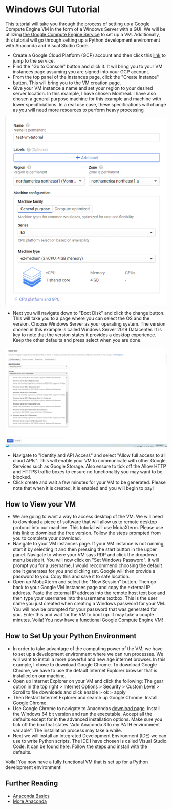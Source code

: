 # Windows GUI Tutorial

This tutorial will take you through the process of setting up a Google Compute Engine VM in the form of a Windows Server with a GUI. We will be utilizing [the Google Compute Engine Service](https://cloud.google.com/compute) to set up a VM. Additionally, this tutorial will go through setting up a Python development environment with Anaconda and Visual Studio Code.  

- Create a Google Cloud Platform (GCP) account and then click this [link](https://cloud.google.com/compute) to jump to the service. 
- Find the "Go to Console" button and click it. It wil bring you to your VM instances page assuming you are signed into your GCP account.
- From the top panel of the instances page, click the "Create Instance" button. This will bring you to the VM creation page. 
- Give your VM instance a name and set your region to your desired server location. In this example, I have chosen Montreal. I have also chosen a general purpose machine for this example and machine with lower specificiations. In a real use case, these specifications will change as you will need more resources to perform heavy processing

![](https://github.com/Samir-Sell/Cloud_Computing_Google/blob/main/Images/mtyp.png)

- Next you will navigate down to "Boot Disk" and click the change button. This will take you to a page where you can select the OS and the version. Choose Windows Server as your operating system. The version chosen in this example is called Windows Server 2019 Datacenter. It is key to note that the version states it provides a desktop experience. Keep the other defaults and press select when you are done.

![](https://github.com/Samir-Sell/Cloud_Computing_Google/blob/main/Images/Desktop.png)

- Navigate to "Identity and API Access" and select "Allow full access to all cloud APIs". This will enable your VM to communicate with other Google Services such as Google Storage. Also ensure to tick off the Allow HTTP and HTTPS traffic boxes to ensure no functionality you may want to be blocked. 
- Click create and wait a few minutes for your VM to be generated. Please note that when it is created, it is enabled and you will begin to pay! 

## How to View your VM

- We are going to want a way to access desktop of the VM. We will need to download a piece of software that will allow us to remote desktop protocol into our machine. This tutorial will use MobaXterm. Please use this [link](https://mobaxterm.mobatek.net/download.html) to download the free version. Follow the steps prompted from you to complete your download. 
- Navigate to your VM instances page. If your VM instance is not running, start it by selecting it and then pressing the start button in the upper panel. Navigate to where your VM says RDP and click the dropdown menu beside it. You will now click on "Set Windows Password". It will prompt you for a username, I would reccommend choosing the default one it generates for you and clicking set. Google will then provide a password to you. Copy this and save it to safe location. 
- Open up MobaXterm and select the "New Session" button. Then go back to your Google VM instances page and copy the external IP address. Paste the external IP address into the remote host text box and then type your username into the username textbox. This is the user name you just created when creating a Windows password for your VM. You will now be prompted for your password that was generated for you. Enter this and wait for the VM to boot up. It may take a couple minutes. Voila! You now have a functional Google Compute Engine VM! 

## How to Set Up your Python Environment

- In order to take advantage of the computing power of the VM, we have to set up a development environment where we can run processes. We will want to install a more powerful and new age internet browser. In this example, I chose to download Google Chrome. To download Google Chrome, we have to use the default Internet Explorer browser that is installed on our machine. 
- Open up Internet Explorer on your VM and click the following: The gear option in the top right > Internet Options > Security > Custom Level > Scroll to file downloads and click enable > ok > apply
- Then Restart Internet Explorer and search up Google Chrome. Install Google Chrome. 
- Use Google Chrome to navigate to Anacondas [download page](https://www.anaconda.com/products/individual). Install the Windows 64 bit version and run the executable. Accept all the defaults except for in the advanced installation options. Make sure you tick off the box that states "Add Anaconda 3 to my PATH environment variable". The installation process may take a while. 
- Next we will install an Integrated Development Environment (IDE) we can use to write Python scripts. The IDE I have chosen is called Visual Studio Code. It can be found [here](https://code.visualstudio.com/). Follow the steps and install with the defaults.


Voila! You now have a fully functional VM that is set up for a Python development environment!


## Further Reading

- [Anaconda Basics](https://docs.anaconda.com/anaconda/user-guide/getting-started/)
- [More Anaconda](https://docs.conda.io/projects/conda/en/latest/user-guide/tasks/manage-environments.html)



